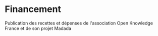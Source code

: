 # Financement
Publication des recettes et dépenses de l'association Open Knowledge France et de son projet Madada
